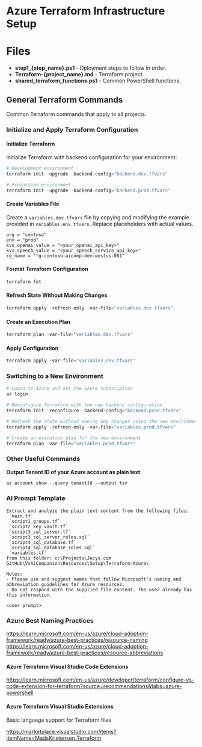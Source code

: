 # Azure Terraform Infrastructure Setup

# Files

- **step1_{step_name}.ps1** - Dployment steps to follow in order.
- **Terraform-{project_name}.md** - Terraform project.
- **shared_terraform_functions.ps1** - Common PowerShell functions.

## General Terraform Commands

Common Terraform commands that apply to all projects.

### Initialize and Apply Terraform Configuration

#### Initialize Terraform

Initialize Terraform with backend configuration for your environment:

```powershell
# Development environment
terraform init -upgrade -backend-config="backend.dev.tfvars"

# Production environment  
terraform init -upgrade -backend-config="backend.prod.tfvars"
```

#### Create Variables File

Create a `variables.dev.tfvars` file by copying and modifying the example provided in `variables.env.tfvars`. Replace placeholders with actual values.

```hcl
org = "contoso"
env = "prod"
kvs_openai_value = "<your_openai_api_key>"
kvs_speech_value = "<your_speech_service_api_key>"
rg_name = "rg-contoso-aicomp-dev-westus-001"
```

#### Format Terraform Configuration

```powershell
terraform fmt
```

#### Refresh State Without Making Changes

```powershell
terraform apply -refresh-only -var-file="variables.dev.tfvars"
```

#### Create an Execution Plan

```powershell
terraform plan -var-file="variables.dev.tfvars"
```

#### Apply Configuration

```powershell
terraform apply -var-file="variables.dev.tfvars"
```

### Switching to a New Environment

```powershell
# Login to Azure and set the azure subscription
az login

# Reconfigure Terraform with the new backend configuration
terraform init -reconfigure -backend-config="backend.prod.tfvars"

# Refresh the state without making any changes using the new environment variables
terraform apply -refresh-only -var-file="variables.prod.tfvars"

# Create an execution plan for the new environment
terraform plan -var-file="variables.prod.tfvars"
```

### Other Useful Commands

**Output Tenant ID of your Azure account as plain text**:

```powershell
az account show --query tenantId --output tsv
```

### AI Prompt Template

```text
Extract and analyze the plain text content from the following files:
 `main.tf`
 `script1_groups.tf`
 `script2_key_vault.tf`
 `script3_sql_server.tf`
 `script3_sql_server_roles.sql`
 `script4_sql_database.tf`
 `script4_sql_database_roles.sql`
 `variables.tf`
from this folder: c:\Projects\Jocys.com GitHub\VsAiCompanion\Resources\Setup\Terraform-Azure\

Notes:
- Please use and suggest names that follow Microsoft's naming and abbreviation guidelines for Azure resources.
- Do not respond with the supplied file content. The user already has this information.

<user prompt>
```

### Azure Best Naming Practices

<https://learn.microsoft.com/en-us/azure/cloud-adoption-framework/ready/azure-best-practices/resource-naming>
<https://learn.microsoft.com/en-us/azure/cloud-adoption-framework/ready/azure-best-practices/resource-abbreviations>

#### Azure Terraform Visual Studio Code Extensions

<https://learn.microsoft.com/en-us/azure/developer/terraform/configure-vs-code-extension-for-terraform?source=recommendations&tabs=azure-powershell>

#### Azure Terraform Visual Studio Extensions

Basic language support for Terraform files

<https://marketplace.visualstudio.com/items?itemName=MadsKristensen.Terraform>
